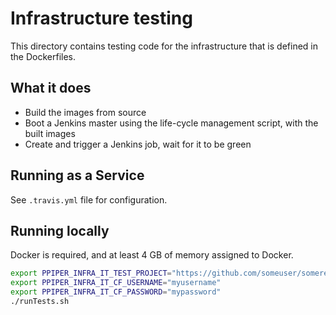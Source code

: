 # Infrastructure testing

This directory contains testing code for the infrastructure that is defined in the Dockerfiles.

## What it does

* Build the images from source
* Boot a Jenkins master using the life-cycle management script, with the built images
* Create and trigger a Jenkins job, wait for it to be green

## Running as a Service

See `.travis.yml` file for configuration.

## Running locally

Docker is required, and at least 4 GB of memory assigned to Docker.

```bash
export PPIPER_INFRA_IT_TEST_PROJECT="https://github.com/someuser/somerepo"
export PPIPER_INFRA_IT_CF_USERNAME="myusername"
export PPIPER_INFRA_IT_CF_PASSWORD="mypassword"
./runTests.sh
```
